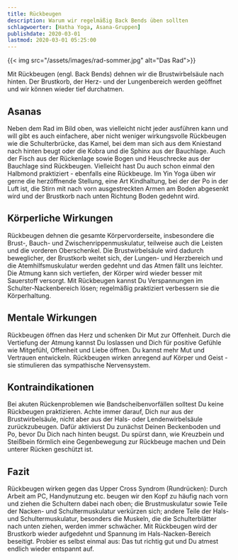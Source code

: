 ```yaml
---
title: Rückbeugen
description: Warum wir regelmäßig Back Bends üben sollten
schlagwoerter: [Hatha Yoga, Asana-Gruppen]
publishdate: 2020-03-01
lastmod: 2020-03-01 05:25:00
---
```


{{< img src="/assets/images/rad-sommer.jpg" alt="Das Rad">}}

Mit Rückbeugen (engl. Back Bends) dehnen wir die Brustwirbelsäule nach hinten. Der Brustkorb, der Herz- und der Lungenbereich werden geöffnet und wir können wieder tief durchatmen.


## Asanas

Neben dem Rad im Bild oben, was vielleicht nicht jeder ausführen kann und will gibt es auch einfachere, aber nicht weniger wirkungsvolle Rückbeugen wie die Schulterbrücke, das Kamel, bei dem man sich aus dem Kniestand nach hinten beugt oder die Kobra und die Sphinx aus der Bauchlage. Auch der Fisch aus der Rückenlage sowie Bogen und Heuschrecke aus der Bauchlage sind Rückbeugen. Vielleicht hast Du auch schon einmal den Halbmond praktiziert - ebenfalls eine Rückbeuge. Im Yin Yoga üben wir gerne die herzöffnende Stellung, eine Art Kindhaltung, bei der der Po in der Luft ist, die Stirn mit nach vorn ausgestreckten Armen am Boden abgesenkt wird und der Brustkorb nach unten Richtung Boden gedehnt wird.


## Körperliche Wirkungen

Rückbeugen dehnen die gesamte Körpervorderseite, insbesondere die Brust-, Bauch- und Zwischenrippenmuskulatur, teilweise auch die Leisten und die vorderen Oberschenkel. Die Brustwirbelsäule wird dadurch beweglicher, der Brustkorb weitet sich, der Lungen- und Herzbereich und die Atemhilfsmuskulatur werden gedehnt und das Atmen fällt uns leichter. Die Atmung kann sich vertiefen, der Körper wird wieder besser mit Sauerstoff versorgt. Mit Rückbeugen kannst Du Verspannungen im Schulter-Nackenbereich lösen; regelmäßig praktiziert verbessern sie die Körperhaltung. 


## Mentale Wirkungen

Rückbeugen öffnen das Herz und schenken Dir Mut zur Offenheit. Durch die Vertiefung der Atmung kannst Du loslassen und Dich für positive Gefühle wie Mitgefühl, Offenheit und Liebe öffnen. Du kannst mehr Mut und Vertrauen entwickeln. Rückbeugen wirken anregend auf Körper und Geist - sie stimulieren das sympathische Nervensystem.


## Kontraindikationen

Bei akuten Rückenproblemen wie Bandscheibenvorfällen solltest Du keine Rückbeugen praktizieren. Achte immer darauf, Dich nur aus der Brustwirbelsäule, nicht aber aus der Hals- oder Lendenwirbelsäule zurückzubeugen. Dafür aktivierst Du zunächst Deinen Beckenboden und Po, bevor Du Dich nach hinten beugst. Du spürst dann, wie Kreuzbein und Steißbein förmlich eine Gegenbewegung zur Rückbeuge machen und Dein unterer Rücken geschützt ist.


## Fazit

Rückbeugen wirken gegen das Upper Cross Syndrom (Rundrücken): Durch Arbeit am PC, Handynutzung etc. beugen wir den Kopf zu häufig nach vorn und ziehen die Schultern dabei nach oben; die Brustmuskulatur sowie Teile der Nacken- und Schultermuskulatur verkürzen sich; andere Teile der Hals- und Schultermuskulatur, besonders die Muskeln, die die Schulterblätter nach unten ziehen, werden immer schwächer. Mit Rückbeugen wird der Brustkorb wieder aufgedehnt und Spannung im Hals-Nacken-Bereich beseitigt. Probier es selbst einmal aus: Das tut richtig gut und Du atmest endlich wieder entspannt auf.